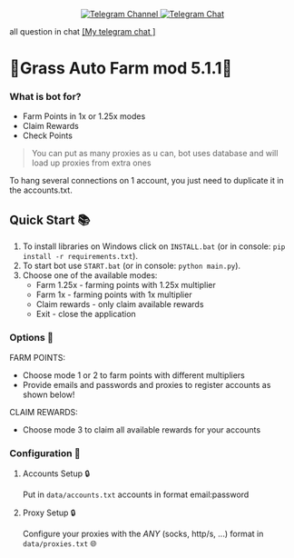 
<div align="center">

  <p align="center">
    <a href="https://t.me/cry_batya">
      <img src="https://img.shields.io/badge/Telegram-Channel-blue?style=for-the-badge&logo=telegram" alt="Telegram Channel">
    </a>
    <a href="https://t.me/+b0BPbs7V1aE2NDFi">
      <img src="https://img.shields.io/badge/Telegram-Chat-blue?style=for-the-badge&logo=telegram" alt="Telegram Chat">
    </a>
  </p>
</div>

all question in chat [[My telegram chat ]](https://t.me/+b0BPbs7V1aE2NDFi) 


# 🔹Grass Auto Farm mod 5.1.1🔹

### What is bot for?
   - Farm Points in 1x or 1.25x modes
   - Claim Rewards
   - Check Points

> You can put as many proxies as u can, bot uses database and will load up proxies from extra ones


To hang several connections on 1 account, you just need to duplicate it in the accounts.txt.

## Quick Start 📚
   1. To install libraries on Windows click on `INSTALL.bat` (or in console: `pip install -r requirements.txt`).
   2. To start bot use `START.bat` (or in console: `python main.py`).
   3. Choose one of the available modes:
      - Farm 1.25x - farming points with 1.25x multiplier
      - Farm 1x - farming points with 1x multiplier
      - Claim rewards - only claim available rewards
      - Exit - close the application

### Options 📧
  FARM POINTS:
 - Choose mode 1 or 2 to farm points with different multipliers
 - Provide emails and passwords and proxies to register accounts as shown below!

  CLAIM REWARDS:
 - Choose mode 3 to claim all available rewards for your accounts

### Configuration 📧

1. Accounts Setup 🔒

   Put in `data/accounts.txt` accounts in format email:password

2. Proxy Setup 🔒

   Configure your proxies with the *ANY* (socks, http/s, ...) format in `data/proxies.txt` 🌐

